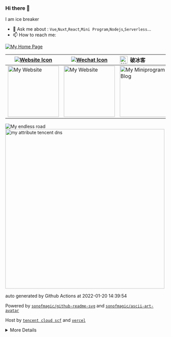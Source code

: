 ### Hi there 👋

I am ice breaker

- 💬 Ask me about : `Vue`,`Nuxt`,`React`,`Mini Program`,`Nodejs`,`Serverless`...
- 📫 How to reach me:

<a href="https://www.icebreaker.top/" target="_blank">![My Home Page](https://github-readme-svg.vercel.app/api/v1/svg/captcha?value=Click%20here!%20https://icebreaker.top/&n=0&w=600)</a>

| <a href="https://www.icebreaker.top/" target="_blank"><img src="https://github-readme-svg.vercel.app/api/v1/svg/icon?value=ChromeFilled&fill=%235193FB&size=24px" alt="Website Icon" /></a> | <a href="https://u.wechat.com/EAVzgOGBnATKcePfVWr_QyQ" target="_blank"><img src="https://github-readme-svg.vercel.app/api/v1/svg/icon?value=WechatOutlined&fill=%230DCB19&size=24px" alt="Wechat Icon" /></a> | <div style="display: flex;align-items: center;"><img width="24" style="margin-right:8px" src="https://github-readme-svg.vercel.app/api/v1/svg/icon/miniprogram" alt="Wechat Miniprogram Icon" />破冰客</div> | <div style="display: flex;align-items: center;"> <img width="24" style="margin-right:8px" src="https://github-readme-svg.vercel.app/api/v1/svg/icon/miniprogram" alt="Wechat Icon" />程序员名片 </div> |
| ------------------------------------------------------------------------------------------------------------------------------------------------------------------------------------------- | ------------------------------------------------------------------------------------------------------------------------------------------------------------------------------------------------------------- | ------------------------------------------------------------------------------------------------------------------------------------------------------------------------------------------------------------- | ----------------------------------------------------------------------------------------------------------------------------------------------------------------------------- |
| <img width="160" height="160" src="https://github-readme-svg.vercel.app/api/v1/svg/qrcode?value=https://www.icebreaker.top/" alt="My Website" />                                            | <img width="160" height="160" src="https://github-readme-svg.vercel.app/api/v1/svg/qrcode?value=https://u.wechat.com/EAVzgOGBnATKcePfVWr_QyQ" alt="My Website" />                                             | <img width="160" height="160" src="https://github-readme-svg.vercel.app/api/v1/svg/qrcode?value=https://mp.weixin.qq.com/a/~QCyvHLpi7gWkTTw_D45LNg~~" alt="My Miniprogram Blog" />                            | <img width="160" height="160" src="https://github-readme-svg.vercel.app/api/v1/svg/qrcode?value=https://mp.weixin.qq.com/a/~wCmPXG4P6LVtnyOobH53KQ~~" alt="Programer Card" /> |

<img src="https://github-readme-svg.vercel.app/api/v1/svg/road?cartype=normal&p=center" alt="My endless road" />

<img width="500" height="500" src="https://service-dn7d96xv-1257725330.sh.apigw.tencentcs.com/api/v1/img/chart/radar" alt="my attribute tencent dns"/>

auto generated by Github Actions at 2022-01-20 14:39:54

Powered by [`sonofmagic/github-readme-svg`](https://github.com/sonofmagic/github-readme-svg) and [`sonofmagic/ascii-art-avatar`](https://github.com/sonofmagic/ascii-art-avatar)

Host by [`tencent cloud scf`](https://cloud.tencent.com/) and [`vercel`](https://vercel.com/)

<details>

<summary>More Details</summary>

```
 _   _  _____  _____     
| | | ||_   _|/  __ \  _ 
| | | |  | |  | /  \/ (_)
| | | |  | |  | |        
| |_| |  | |  | \__/\  _ 
 \___/   \_/   \____/ (_)
                         
                         
 _____  _____  _____  _____          _____  __           _____  _____ 
/ __  \|  _  |/ __  \/ __  \        |  _  |/  |         / __  \|  _  |
`' / /'| |/' |`' / /'`' / /' ______ | |/' |`| |  ______ `' / /'| |/' |
  / /  |  /| |  / /    / /  |______||  /| | | | |______|  / /  |  /| |
./ /___\ |_/ /./ /___./ /___        \ |_/ /_| |_        ./ /___\ |_/ /
\_____/ \___/ \_____/\_____/         \___/ \___/        \_____/ \___/
```

![Shit happens](https://github-readme-svg.vercel.app/api/v1/svg/captcha?value=Shit%20happens&n=30&w=400)

<img src="https://service-dn7d96xv-1257725330.sh.apigw.tencentcs.com/api/v1/img/chart/demo" alt="My custom chart">

<svg width="766" height="112">
  <g transform="translate(10, 20)">
    <g transform="translate(14, 0)">
      <rect width="10" height="10" x="0" y="0" rx="2" ry="2" data-count="0" data-date="2022-01-01" class="ContributionCalendar-day" data-level="0"></rect>
      <rect width="10" height="10" x="0" y="13" rx="2" ry="2" data-count="1" data-date="2022-01-02" class="ContributionCalendar-day" data-level="0"></rect>
      <rect width="10" height="10" x="0" y="26" rx="2" ry="2" data-count="2" data-date="2022-01-03" class="ContributionCalendar-day" data-level="0"></rect>
      <rect width="10" height="10" x="0" y="39" rx="2" ry="2" data-count="3" data-date="2022-01-04" class="ContributionCalendar-day" data-level="0"></rect>
      <rect width="10" height="10" x="0" y="52" rx="2" ry="2" data-count="4" data-date="2022-01-05" class="ContributionCalendar-day" data-level="0"></rect>
      <rect width="10" height="10" x="0" y="65" rx="2" ry="2" data-count="5" data-date="2022-01-06" class="ContributionCalendar-day" data-level="0"></rect>
      <rect width="10" height="10" x="0" y="78" rx="2" ry="2" data-count="6" data-date="2022-01-07" class="ContributionCalendar-day" data-level="0"></rect>
    </g>
    <g transform="translate(28, 0)">
      <rect width="10" height="10" x="0" y="0" rx="2" ry="2" data-count="7" data-date="2022-01-08" class="ContributionCalendar-day" data-level="4"></rect>
      <rect width="10" height="10" x="0" y="13" rx="2" ry="2" data-count="8" data-date="2022-01-09" class="ContributionCalendar-day" data-level="0"></rect>
      <rect width="10" height="10" x="0" y="26" rx="2" ry="2" data-count="9" data-date="2022-01-10" class="ContributionCalendar-day" data-level="0"></rect>
      <rect width="10" height="10" x="0" y="39" rx="2" ry="2" data-count="10" data-date="2022-01-11" class="ContributionCalendar-day" data-level="0"></rect>
      <rect width="10" height="10" x="0" y="52" rx="2" ry="2" data-count="11" data-date="2022-01-12" class="ContributionCalendar-day" data-level="0"></rect>
      <rect width="10" height="10" x="0" y="65" rx="2" ry="2" data-count="12" data-date="2022-01-13" class="ContributionCalendar-day" data-level="0"></rect>
      <rect width="10" height="10" x="0" y="78" rx="2" ry="2" data-count="13" data-date="2022-01-14" class="ContributionCalendar-day" data-level="4"></rect>
    </g>
    <g transform="translate(42, 0)">
      <rect width="10" height="10" x="0" y="0" rx="2" ry="2" data-count="14" data-date="2022-01-15" class="ContributionCalendar-day" data-level="4"></rect>
      <rect width="10" height="10" x="0" y="13" rx="2" ry="2" data-count="15" data-date="2022-01-16" class="ContributionCalendar-day" data-level="4"></rect>
      <rect width="10" height="10" x="0" y="26" rx="2" ry="2" data-count="16" data-date="2022-01-17" class="ContributionCalendar-day" data-level="4"></rect>
      <rect width="10" height="10" x="0" y="39" rx="2" ry="2" data-count="17" data-date="2022-01-18" class="ContributionCalendar-day" data-level="4"></rect>
      <rect width="10" height="10" x="0" y="52" rx="2" ry="2" data-count="18" data-date="2022-01-19" class="ContributionCalendar-day" data-level="4"></rect>
      <rect width="10" height="10" x="0" y="65" rx="2" ry="2" data-count="19" data-date="2022-01-20" class="ContributionCalendar-day" data-level="4"></rect>
      <rect width="10" height="10" x="0" y="78" rx="2" ry="2" data-count="20" data-date="2022-01-21" class="ContributionCalendar-day" data-level="4"></rect>
    </g>
    <g transform="translate(56, 0)">
      <rect width="10" height="10" x="0" y="0" rx="2" ry="2" data-count="21" data-date="2022-01-22" class="ContributionCalendar-day" data-level="4"></rect>
      <rect width="10" height="10" x="0" y="13" rx="2" ry="2" data-count="22" data-date="2022-01-23" class="ContributionCalendar-day" data-level="0"></rect>
      <rect width="10" height="10" x="0" y="26" rx="2" ry="2" data-count="23" data-date="2022-01-24" class="ContributionCalendar-day" data-level="0"></rect>
      <rect width="10" height="10" x="0" y="39" rx="2" ry="2" data-count="24" data-date="2022-01-25" class="ContributionCalendar-day" data-level="0"></rect>
      <rect width="10" height="10" x="0" y="52" rx="2" ry="2" data-count="25" data-date="2022-01-26" class="ContributionCalendar-day" data-level="0"></rect>
      <rect width="10" height="10" x="0" y="65" rx="2" ry="2" data-count="26" data-date="2022-01-27" class="ContributionCalendar-day" data-level="0"></rect>
      <rect width="10" height="10" x="0" y="78" rx="2" ry="2" data-count="27" data-date="2022-01-28" class="ContributionCalendar-day" data-level="4"></rect>
    </g>
    <g transform="translate(70, 0)">
      <rect width="10" height="10" x="0" y="0" rx="2" ry="2" data-count="28" data-date="2022-01-29" class="ContributionCalendar-day" data-level="0"></rect>
      <rect width="10" height="10" x="0" y="13" rx="2" ry="2" data-count="29" data-date="2022-01-30" class="ContributionCalendar-day" data-level="0"></rect>
      <rect width="10" height="10" x="0" y="26" rx="2" ry="2" data-count="30" data-date="2022-01-31" class="ContributionCalendar-day" data-level="0"></rect>
      <rect width="10" height="10" x="0" y="39" rx="2" ry="2" data-count="31" data-date="2022-02-01" class="ContributionCalendar-day" data-level="0"></rect>
      <rect width="10" height="10" x="0" y="52" rx="2" ry="2" data-count="32" data-date="2022-02-02" class="ContributionCalendar-day" data-level="0"></rect>
      <rect width="10" height="10" x="0" y="65" rx="2" ry="2" data-count="33" data-date="2022-02-03" class="ContributionCalendar-day" data-level="0"></rect>
      <rect width="10" height="10" x="0" y="78" rx="2" ry="2" data-count="34" data-date="2022-02-04" class="ContributionCalendar-day" data-level="0"></rect>
    </g>
    <g transform="translate(84, 0)">
      <rect width="10" height="10" x="0" y="0" rx="2" ry="2" data-count="35" data-date="2022-02-05" class="ContributionCalendar-day" data-level="0"></rect>
      <rect width="10" height="10" x="0" y="13" rx="2" ry="2" data-count="36" data-date="2022-02-06" class="ContributionCalendar-day" data-level="0"></rect>
      <rect width="10" height="10" x="0" y="26" rx="2" ry="2" data-count="37" data-date="2022-02-07" class="ContributionCalendar-day" data-level="4"></rect>
      <rect width="10" height="10" x="0" y="39" rx="2" ry="2" data-count="38" data-date="2022-02-08" class="ContributionCalendar-day" data-level="4"></rect>
      <rect width="10" height="10" x="0" y="52" rx="2" ry="2" data-count="39" data-date="2022-02-09" class="ContributionCalendar-day" data-level="4"></rect>
      <rect width="10" height="10" x="0" y="65" rx="2" ry="2" data-count="40" data-date="2022-02-10" class="ContributionCalendar-day" data-level="0"></rect>
      <rect width="10" height="10" x="0" y="78" rx="2" ry="2" data-count="41" data-date="2022-02-11" class="ContributionCalendar-day" data-level="0"></rect>
    </g>
    <g transform="translate(98, 0)">
      <rect width="10" height="10" x="0" y="0" rx="2" ry="2" data-count="42" data-date="2022-02-12" class="ContributionCalendar-day" data-level="0"></rect>
      <rect width="10" height="10" x="0" y="13" rx="2" ry="2" data-count="43" data-date="2022-02-13" class="ContributionCalendar-day" data-level="4"></rect>
      <rect width="10" height="10" x="0" y="26" rx="2" ry="2" data-count="44" data-date="2022-02-14" class="ContributionCalendar-day" data-level="0"></rect>
      <rect width="10" height="10" x="0" y="39" rx="2" ry="2" data-count="45" data-date="2022-02-15" class="ContributionCalendar-day" data-level="0"></rect>
      <rect width="10" height="10" x="0" y="52" rx="2" ry="2" data-count="46" data-date="2022-02-16" class="ContributionCalendar-day" data-level="0"></rect>
      <rect width="10" height="10" x="0" y="65" rx="2" ry="2" data-count="47" data-date="2022-02-17" class="ContributionCalendar-day" data-level="4"></rect>
      <rect width="10" height="10" x="0" y="78" rx="2" ry="2" data-count="48" data-date="2022-02-18" class="ContributionCalendar-day" data-level="0"></rect>
    </g>
    <g transform="translate(112, 0)">
      <rect width="10" height="10" x="0" y="0" rx="2" ry="2" data-count="49" data-date="2022-02-19" class="ContributionCalendar-day" data-level="4"></rect>
      <rect width="10" height="10" x="0" y="13" rx="2" ry="2" data-count="50" data-date="2022-02-20" class="ContributionCalendar-day" data-level="0"></rect>
      <rect width="10" height="10" x="0" y="26" rx="2" ry="2" data-count="51" data-date="2022-02-21" class="ContributionCalendar-day" data-level="0"></rect>
      <rect width="10" height="10" x="0" y="39" rx="2" ry="2" data-count="52" data-date="2022-02-22" class="ContributionCalendar-day" data-level="0"></rect>
      <rect width="10" height="10" x="0" y="52" rx="2" ry="2" data-count="53" data-date="2022-02-23" class="ContributionCalendar-day" data-level="0"></rect>
      <rect width="10" height="10" x="0" y="65" rx="2" ry="2" data-count="54" data-date="2022-02-24" class="ContributionCalendar-day" data-level="0"></rect>
      <rect width="10" height="10" x="0" y="78" rx="2" ry="2" data-count="55" data-date="2022-02-25" class="ContributionCalendar-day" data-level="4"></rect>
    </g>
    <g transform="translate(126, 0)">
      <rect width="10" height="10" x="0" y="0" rx="2" ry="2" data-count="56" data-date="2022-02-26" class="ContributionCalendar-day" data-level="4"></rect>
      <rect width="10" height="10" x="0" y="13" rx="2" ry="2" data-count="57" data-date="2022-02-27" class="ContributionCalendar-day" data-level="0"></rect>
      <rect width="10" height="10" x="0" y="26" rx="2" ry="2" data-count="58" data-date="2022-02-28" class="ContributionCalendar-day" data-level="0"></rect>
      <rect width="10" height="10" x="0" y="39" rx="2" ry="2" data-count="59" data-date="2022-03-01" class="ContributionCalendar-day" data-level="0"></rect>
      <rect width="10" height="10" x="0" y="52" rx="2" ry="2" data-count="60" data-date="2022-03-02" class="ContributionCalendar-day" data-level="0"></rect>
      <rect width="10" height="10" x="0" y="65" rx="2" ry="2" data-count="61" data-date="2022-03-03" class="ContributionCalendar-day" data-level="0"></rect>
      <rect width="10" height="10" x="0" y="78" rx="2" ry="2" data-count="62" data-date="2022-03-04" class="ContributionCalendar-day" data-level="4"></rect>
    </g>
    <g transform="translate(140, 0)">
      <rect width="10" height="10" x="0" y="0" rx="2" ry="2" data-count="63" data-date="2022-03-05" class="ContributionCalendar-day" data-level="4"></rect>
      <rect width="10" height="10" x="0" y="13" rx="2" ry="2" data-count="64" data-date="2022-03-06" class="ContributionCalendar-day" data-level="0"></rect>
      <rect width="10" height="10" x="0" y="26" rx="2" ry="2" data-count="65" data-date="2022-03-07" class="ContributionCalendar-day" data-level="0"></rect>
      <rect width="10" height="10" x="0" y="39" rx="2" ry="2" data-count="66" data-date="2022-03-08" class="ContributionCalendar-day" data-level="0"></rect>
      <rect width="10" height="10" x="0" y="52" rx="2" ry="2" data-count="67" data-date="2022-03-09" class="ContributionCalendar-day" data-level="0"></rect>
      <rect width="10" height="10" x="0" y="65" rx="2" ry="2" data-count="68" data-date="2022-03-10" class="ContributionCalendar-day" data-level="0"></rect>
      <rect width="10" height="10" x="0" y="78" rx="2" ry="2" data-count="69" data-date="2022-03-11" class="ContributionCalendar-day" data-level="4"></rect>
    </g>
    <g transform="translate(154, 0)">
      <rect width="10" height="10" x="0" y="0" rx="2" ry="2" data-count="70" data-date="2022-03-12" class="ContributionCalendar-day" data-level="0"></rect>
      <rect width="10" height="10" x="0" y="13" rx="2" ry="2" data-count="71" data-date="2022-03-13" class="ContributionCalendar-day" data-level="0"></rect>
      <rect width="10" height="10" x="0" y="26" rx="2" ry="2" data-count="72" data-date="2022-03-14" class="ContributionCalendar-day" data-level="0"></rect>
      <rect width="10" height="10" x="0" y="39" rx="2" ry="2" data-count="73" data-date="2022-03-15" class="ContributionCalendar-day" data-level="0"></rect>
      <rect width="10" height="10" x="0" y="52" rx="2" ry="2" data-count="74" data-date="2022-03-16" class="ContributionCalendar-day" data-level="0"></rect>
      <rect width="10" height="10" x="0" y="65" rx="2" ry="2" data-count="75" data-date="2022-03-17" class="ContributionCalendar-day" data-level="0"></rect>
      <rect width="10" height="10" x="0" y="78" rx="2" ry="2" data-count="76" data-date="2022-03-18" class="ContributionCalendar-day" data-level="0"></rect>
    </g>
    <g transform="translate(168, 0)">
      <rect width="10" height="10" x="0" y="0" rx="2" ry="2" data-count="77" data-date="2022-03-19" class="ContributionCalendar-day" data-level="0"></rect>
      <rect width="10" height="10" x="0" y="13" rx="2" ry="2" data-count="78" data-date="2022-03-20" class="ContributionCalendar-day" data-level="0"></rect>
      <rect width="10" height="10" x="0" y="26" rx="2" ry="2" data-count="79" data-date="2022-03-21" class="ContributionCalendar-day" data-level="4"></rect>
      <rect width="10" height="10" x="0" y="39" rx="2" ry="2" data-count="80" data-date="2022-03-22" class="ContributionCalendar-day" data-level="4"></rect>
      <rect width="10" height="10" x="0" y="52" rx="2" ry="2" data-count="81" data-date="2022-03-23" class="ContributionCalendar-day" data-level="4"></rect>
      <rect width="10" height="10" x="0" y="65" rx="2" ry="2" data-count="82" data-date="2022-03-24" class="ContributionCalendar-day" data-level="0"></rect>
      <rect width="10" height="10" x="0" y="78" rx="2" ry="2" data-count="83" data-date="2022-03-25" class="ContributionCalendar-day" data-level="0"></rect>
    </g>
    <g transform="translate(182, 0)">
      <rect width="10" height="10" x="0" y="0" rx="2" ry="2" data-count="84" data-date="2022-03-26" class="ContributionCalendar-day" data-level="0"></rect>
      <rect width="10" height="10" x="0" y="13" rx="2" ry="2" data-count="85" data-date="2022-03-27" class="ContributionCalendar-day" data-level="4"></rect>
      <rect width="10" height="10" x="0" y="26" rx="2" ry="2" data-count="86" data-date="2022-03-28" class="ContributionCalendar-day" data-level="0"></rect>
      <rect width="10" height="10" x="0" y="39" rx="2" ry="2" data-count="87" data-date="2022-03-29" class="ContributionCalendar-day" data-level="4"></rect>
      <rect width="10" height="10" x="0" y="52" rx="2" ry="2" data-count="88" data-date="2022-03-30" class="ContributionCalendar-day" data-level="0"></rect>
      <rect width="10" height="10" x="0" y="65" rx="2" ry="2" data-count="89" data-date="2022-03-31" class="ContributionCalendar-day" data-level="4"></rect>
      <rect width="10" height="10" x="0" y="78" rx="2" ry="2" data-count="90" data-date="2022-04-01" class="ContributionCalendar-day" data-level="0"></rect>
    </g>
    <g transform="translate(196, 0)">
      <rect width="10" height="10" x="0" y="0" rx="2" ry="2" data-count="91" data-date="2022-04-02" class="ContributionCalendar-day" data-level="4"></rect>
      <rect width="10" height="10" x="0" y="13" rx="2" ry="2" data-count="92" data-date="2022-04-03" class="ContributionCalendar-day" data-level="0"></rect>
      <rect width="10" height="10" x="0" y="26" rx="2" ry="2" data-count="93" data-date="2022-04-04" class="ContributionCalendar-day" data-level="0"></rect>
      <rect width="10" height="10" x="0" y="39" rx="2" ry="2" data-count="94" data-date="2022-04-05" class="ContributionCalendar-day" data-level="4"></rect>
      <rect width="10" height="10" x="0" y="52" rx="2" ry="2" data-count="95" data-date="2022-04-06" class="ContributionCalendar-day" data-level="0"></rect>
      <rect width="10" height="10" x="0" y="65" rx="2" ry="2" data-count="96" data-date="2022-04-07" class="ContributionCalendar-day" data-level="0"></rect>
      <rect width="10" height="10" x="0" y="78" rx="2" ry="2" data-count="97" data-date="2022-04-08" class="ContributionCalendar-day" data-level="4"></rect>
    </g>
    <g transform="translate(210, 0)">
      <rect width="10" height="10" x="0" y="0" rx="2" ry="2" data-count="98" data-date="2022-04-09" class="ContributionCalendar-day" data-level="4"></rect>
      <rect width="10" height="10" x="0" y="13" rx="2" ry="2" data-count="99" data-date="2022-04-10" class="ContributionCalendar-day" data-level="0"></rect>
      <rect width="10" height="10" x="0" y="26" rx="2" ry="2" data-count="100" data-date="2022-04-11" class="ContributionCalendar-day" data-level="0"></rect>
      <rect width="10" height="10" x="0" y="39" rx="2" ry="2" data-count="101" data-date="2022-04-12" class="ContributionCalendar-day" data-level="4"></rect>
      <rect width="10" height="10" x="0" y="52" rx="2" ry="2" data-count="102" data-date="2022-04-13" class="ContributionCalendar-day" data-level="0"></rect>
      <rect width="10" height="10" x="0" y="65" rx="2" ry="2" data-count="103" data-date="2022-04-14" class="ContributionCalendar-day" data-level="0"></rect>
      <rect width="10" height="10" x="0" y="78" rx="2" ry="2" data-count="104" data-date="2022-04-15" class="ContributionCalendar-day" data-level="4"></rect>
    </g>
    <g transform="translate(224, 0)">
      <rect width="10" height="10" x="0" y="0" rx="2" ry="2" data-count="105" data-date="2022-04-16" class="ContributionCalendar-day" data-level="0"></rect>
      <rect width="10" height="10" x="0" y="13" rx="2" ry="2" data-count="106" data-date="2022-04-17" class="ContributionCalendar-day" data-level="4"></rect>
      <rect width="10" height="10" x="0" y="26" rx="2" ry="2" data-count="107" data-date="2022-04-18" class="ContributionCalendar-day" data-level="0"></rect>
      <rect width="10" height="10" x="0" y="39" rx="2" ry="2" data-count="108" data-date="2022-04-19" class="ContributionCalendar-day" data-level="4"></rect>
      <rect width="10" height="10" x="0" y="52" rx="2" ry="2" data-count="109" data-date="2022-04-20" class="ContributionCalendar-day" data-level="0"></rect>
      <rect width="10" height="10" x="0" y="65" rx="2" ry="2" data-count="110" data-date="2022-04-21" class="ContributionCalendar-day" data-level="0"></rect>
      <rect width="10" height="10" x="0" y="78" rx="2" ry="2" data-count="111" data-date="2022-04-22" class="ContributionCalendar-day" data-level="4"></rect>
    </g>
    <g transform="translate(238, 0)">
      <rect width="10" height="10" x="0" y="0" rx="2" ry="2" data-count="112" data-date="2022-04-23" class="ContributionCalendar-day" data-level="0"></rect>
      <rect width="10" height="10" x="0" y="13" rx="2" ry="2" data-count="113" data-date="2022-04-24" class="ContributionCalendar-day" data-level="0"></rect>
      <rect width="10" height="10" x="0" y="26" rx="2" ry="2" data-count="114" data-date="2022-04-25" class="ContributionCalendar-day" data-level="4"></rect>
      <rect width="10" height="10" x="0" y="39" rx="2" ry="2" data-count="115" data-date="2022-04-26" class="ContributionCalendar-day" data-level="4"></rect>
      <rect width="10" height="10" x="0" y="52" rx="2" ry="2" data-count="116" data-date="2022-04-27" class="ContributionCalendar-day" data-level="0"></rect>
      <rect width="10" height="10" x="0" y="65" rx="2" ry="2" data-count="117" data-date="2022-04-28" class="ContributionCalendar-day" data-level="0"></rect>
      <rect width="10" height="10" x="0" y="78" rx="2" ry="2" data-count="118" data-date="2022-04-29" class="ContributionCalendar-day" data-level="4"></rect>
    </g>
    <g transform="translate(252, 0)">
      <rect width="10" height="10" x="0" y="0" rx="2" ry="2" data-count="119" data-date="2022-04-30" class="ContributionCalendar-day" data-level="0"></rect>
      <rect width="10" height="10" x="0" y="13" rx="2" ry="2" data-count="120" data-date="2022-05-01" class="ContributionCalendar-day" data-level="0"></rect>
      <rect width="10" height="10" x="0" y="26" rx="2" ry="2" data-count="121" data-date="2022-05-02" class="ContributionCalendar-day" data-level="0"></rect>
      <rect width="10" height="10" x="0" y="39" rx="2" ry="2" data-count="122" data-date="2022-05-03" class="ContributionCalendar-day" data-level="0"></rect>
      <rect width="10" height="10" x="0" y="52" rx="2" ry="2" data-count="123" data-date="2022-05-04" class="ContributionCalendar-day" data-level="0"></rect>
      <rect width="10" height="10" x="0" y="65" rx="2" ry="2" data-count="124" data-date="2022-05-05" class="ContributionCalendar-day" data-level="0"></rect>
      <rect width="10" height="10" x="0" y="78" rx="2" ry="2" data-count="125" data-date="2022-05-06" class="ContributionCalendar-day" data-level="0"></rect>
    </g>
    <g transform="translate(266, 0)">
      <rect width="10" height="10" x="0" y="0" rx="2" ry="2" data-count="126" data-date="2022-05-07" class="ContributionCalendar-day" data-level="4"></rect>
      <rect width="10" height="10" x="0" y="13" rx="2" ry="2" data-count="127" data-date="2022-05-08" class="ContributionCalendar-day" data-level="4"></rect>
      <rect width="10" height="10" x="0" y="26" rx="2" ry="2" data-count="128" data-date="2022-05-09" class="ContributionCalendar-day" data-level="4"></rect>
      <rect width="10" height="10" x="0" y="39" rx="2" ry="2" data-count="129" data-date="2022-05-10" class="ContributionCalendar-day" data-level="4"></rect>
      <rect width="10" height="10" x="0" y="52" rx="2" ry="2" data-count="130" data-date="2022-05-11" class="ContributionCalendar-day" data-level="4"></rect>
      <rect width="10" height="10" x="0" y="65" rx="2" ry="2" data-count="131" data-date="2022-05-12" class="ContributionCalendar-day" data-level="4"></rect>
      <rect width="10" height="10" x="0" y="78" rx="2" ry="2" data-count="132" data-date="2022-05-13" class="ContributionCalendar-day" data-level="4"></rect>
    </g>
    <g transform="translate(280, 0)">
      <rect width="10" height="10" x="0" y="0" rx="2" ry="2" data-count="133" data-date="2022-05-14" class="ContributionCalendar-day" data-level="4"></rect>
      <rect width="10" height="10" x="0" y="13" rx="2" ry="2" data-count="134" data-date="2022-05-15" class="ContributionCalendar-day" data-level="0"></rect>
      <rect width="10" height="10" x="0" y="26" rx="2" ry="2" data-count="135" data-date="2022-05-16" class="ContributionCalendar-day" data-level="0"></rect>
      <rect width="10" height="10" x="0" y="39" rx="2" ry="2" data-count="136" data-date="2022-05-17" class="ContributionCalendar-day" data-level="4"></rect>
      <rect width="10" height="10" x="0" y="52" rx="2" ry="2" data-count="137" data-date="2022-05-18" class="ContributionCalendar-day" data-level="0"></rect>
      <rect width="10" height="10" x="0" y="65" rx="2" ry="2" data-count="138" data-date="2022-05-19" class="ContributionCalendar-day" data-level="0"></rect>
      <rect width="10" height="10" x="0" y="78" rx="2" ry="2" data-count="139" data-date="2022-05-20" class="ContributionCalendar-day" data-level="4"></rect>
    </g>
    <g transform="translate(294, 0)">
      <rect width="10" height="10" x="0" y="0" rx="2" ry="2" data-count="140" data-date="2022-05-21" class="ContributionCalendar-day" data-level="4"></rect>
      <rect width="10" height="10" x="0" y="13" rx="2" ry="2" data-count="141" data-date="2022-05-22" class="ContributionCalendar-day" data-level="0"></rect>
      <rect width="10" height="10" x="0" y="26" rx="2" ry="2" data-count="142" data-date="2022-05-23" class="ContributionCalendar-day" data-level="0"></rect>
      <rect width="10" height="10" x="0" y="39" rx="2" ry="2" data-count="143" data-date="2022-05-24" class="ContributionCalendar-day" data-level="4"></rect>
      <rect width="10" height="10" x="0" y="52" rx="2" ry="2" data-count="144" data-date="2022-05-25" class="ContributionCalendar-day" data-level="0"></rect>
      <rect width="10" height="10" x="0" y="65" rx="2" ry="2" data-count="145" data-date="2022-05-26" class="ContributionCalendar-day" data-level="0"></rect>
      <rect width="10" height="10" x="0" y="78" rx="2" ry="2" data-count="146" data-date="2022-05-27" class="ContributionCalendar-day" data-level="4"></rect>
    </g>
    <g transform="translate(308, 0)">
      <rect width="10" height="10" x="0" y="0" rx="2" ry="2" data-count="147" data-date="2022-05-28" class="ContributionCalendar-day" data-level="0"></rect>
      <rect width="10" height="10" x="0" y="13" rx="2" ry="2" data-count="148" data-date="2022-05-29" class="ContributionCalendar-day" data-level="4"></rect>
      <rect width="10" height="10" x="0" y="26" rx="2" ry="2" data-count="149" data-date="2022-05-30" class="ContributionCalendar-day" data-level="4"></rect>
      <rect width="10" height="10" x="0" y="39" rx="2" ry="2" data-count="150" data-date="2022-05-31" class="ContributionCalendar-day" data-level="0"></rect>
      <rect width="10" height="10" x="0" y="52" rx="2" ry="2" data-count="151" data-date="2022-06-01" class="ContributionCalendar-day" data-level="4"></rect>
      <rect width="10" height="10" x="0" y="65" rx="2" ry="2" data-count="152" data-date="2022-06-02" class="ContributionCalendar-day" data-level="4"></rect>
      <rect width="10" height="10" x="0" y="78" rx="2" ry="2" data-count="153" data-date="2022-06-03" class="ContributionCalendar-day" data-level="0"></rect>
    </g>
    <g transform="translate(322, 0)">
      <rect width="10" height="10" x="0" y="0" rx="2" ry="2" data-count="154" data-date="2022-06-04" class="ContributionCalendar-day" data-level="0"></rect>
      <rect width="10" height="10" x="0" y="13" rx="2" ry="2" data-count="155" data-date="2022-06-05" class="ContributionCalendar-day" data-level="0"></rect>
      <rect width="10" height="10" x="0" y="26" rx="2" ry="2" data-count="156" data-date="2022-06-06" class="ContributionCalendar-day" data-level="0"></rect>
      <rect width="10" height="10" x="0" y="39" rx="2" ry="2" data-count="157" data-date="2022-06-07" class="ContributionCalendar-day" data-level="0"></rect>
      <rect width="10" height="10" x="0" y="52" rx="2" ry="2" data-count="158" data-date="2022-06-08" class="ContributionCalendar-day" data-level="0"></rect>
      <rect width="10" height="10" x="0" y="65" rx="2" ry="2" data-count="159" data-date="2022-06-09" class="ContributionCalendar-day" data-level="0"></rect>
      <rect width="10" height="10" x="0" y="78" rx="2" ry="2" data-count="160" data-date="2022-06-10" class="ContributionCalendar-day" data-level="0"></rect>
    </g>
    <g transform="translate(336, 0)">
      <rect width="10" height="10" x="0" y="0" rx="2" ry="2" data-count="161" data-date="2022-06-11" class="ContributionCalendar-day" data-level="0"></rect>
      <rect width="10" height="10" x="0" y="13" rx="2" ry="2" data-count="162" data-date="2022-06-12" class="ContributionCalendar-day" data-level="0"></rect>
      <rect width="10" height="10" x="0" y="26" rx="2" ry="2" data-count="163" data-date="2022-06-13" class="ContributionCalendar-day" data-level="4"></rect>
      <rect width="10" height="10" x="0" y="39" rx="2" ry="2" data-count="164" data-date="2022-06-14" class="ContributionCalendar-day" data-level="4"></rect>
      <rect width="10" height="10" x="0" y="52" rx="2" ry="2" data-count="165" data-date="2022-06-15" class="ContributionCalendar-day" data-level="4"></rect>
      <rect width="10" height="10" x="0" y="65" rx="2" ry="2" data-count="166" data-date="2022-06-16" class="ContributionCalendar-day" data-level="4"></rect>
      <rect width="10" height="10" x="0" y="78" rx="2" ry="2" data-count="167" data-date="2022-06-17" class="ContributionCalendar-day" data-level="4"></rect>
    </g>
    <g transform="translate(350, 0)">
      <rect width="10" height="10" x="0" y="0" rx="2" ry="2" data-count="168" data-date="2022-06-18" class="ContributionCalendar-day" data-level="0"></rect>
      <rect width="10" height="10" x="0" y="13" rx="2" ry="2" data-count="169" data-date="2022-06-19" class="ContributionCalendar-day" data-level="0"></rect>
      <rect width="10" height="10" x="0" y="26" rx="2" ry="2" data-count="170" data-date="2022-06-20" class="ContributionCalendar-day" data-level="0"></rect>
      <rect width="10" height="10" x="0" y="39" rx="2" ry="2" data-count="171" data-date="2022-06-21" class="ContributionCalendar-day" data-level="0"></rect>
      <rect width="10" height="10" x="0" y="52" rx="2" ry="2" data-count="172" data-date="2022-06-22" class="ContributionCalendar-day" data-level="4"></rect>
      <rect width="10" height="10" x="0" y="65" rx="2" ry="2" data-count="173" data-date="2022-06-23" class="ContributionCalendar-day" data-level="0"></rect>
      <rect width="10" height="10" x="0" y="78" rx="2" ry="2" data-count="174" data-date="2022-06-24" class="ContributionCalendar-day" data-level="0"></rect>
    </g>
    <g transform="translate(364, 0)">
      <rect width="10" height="10" x="0" y="0" rx="2" ry="2" data-count="175" data-date="2022-06-25" class="ContributionCalendar-day" data-level="0"></rect>
      <rect width="10" height="10" x="0" y="13" rx="2" ry="2" data-count="176" data-date="2022-06-26" class="ContributionCalendar-day" data-level="0"></rect>
      <rect width="10" height="10" x="0" y="26" rx="2" ry="2" data-count="177" data-date="2022-06-27" class="ContributionCalendar-day" data-level="0"></rect>
      <rect width="10" height="10" x="0" y="39" rx="2" ry="2" data-count="178" data-date="2022-06-28" class="ContributionCalendar-day" data-level="4"></rect>
      <rect width="10" height="10" x="0" y="52" rx="2" ry="2" data-count="179" data-date="2022-06-29" class="ContributionCalendar-day" data-level="0"></rect>
      <rect width="10" height="10" x="0" y="65" rx="2" ry="2" data-count="180" data-date="2022-06-30" class="ContributionCalendar-day" data-level="0"></rect>
      <rect width="10" height="10" x="0" y="78" rx="2" ry="2" data-count="181" data-date="2022-07-01" class="ContributionCalendar-day" data-level="0"></rect>
    </g>
    <g transform="translate(378, 0)">
      <rect width="10" height="10" x="0" y="0" rx="2" ry="2" data-count="182" data-date="2022-07-02" class="ContributionCalendar-day" data-level="0"></rect>
      <rect width="10" height="10" x="0" y="13" rx="2" ry="2" data-count="183" data-date="2022-07-03" class="ContributionCalendar-day" data-level="0"></rect>
      <rect width="10" height="10" x="0" y="26" rx="2" ry="2" data-count="184" data-date="2022-07-04" class="ContributionCalendar-day" data-level="4"></rect>
      <rect width="10" height="10" x="0" y="39" rx="2" ry="2" data-count="185" data-date="2022-07-05" class="ContributionCalendar-day" data-level="0"></rect>
      <rect width="10" height="10" x="0" y="52" rx="2" ry="2" data-count="186" data-date="2022-07-06" class="ContributionCalendar-day" data-level="0"></rect>
      <rect width="10" height="10" x="0" y="65" rx="2" ry="2" data-count="187" data-date="2022-07-07" class="ContributionCalendar-day" data-level="0"></rect>
      <rect width="10" height="10" x="0" y="78" rx="2" ry="2" data-count="188" data-date="2022-07-08" class="ContributionCalendar-day" data-level="0"></rect>
    </g>
    <g transform="translate(392, 0)">
      <rect width="10" height="10" x="0" y="0" rx="2" ry="2" data-count="189" data-date="2022-07-09" class="ContributionCalendar-day" data-level="0"></rect>
      <rect width="10" height="10" x="0" y="13" rx="2" ry="2" data-count="190" data-date="2022-07-10" class="ContributionCalendar-day" data-level="0"></rect>
      <rect width="10" height="10" x="0" y="26" rx="2" ry="2" data-count="191" data-date="2022-07-11" class="ContributionCalendar-day" data-level="0"></rect>
      <rect width="10" height="10" x="0" y="39" rx="2" ry="2" data-count="192" data-date="2022-07-12" class="ContributionCalendar-day" data-level="0"></rect>
      <rect width="10" height="10" x="0" y="52" rx="2" ry="2" data-count="193" data-date="2022-07-13" class="ContributionCalendar-day" data-level="0"></rect>
      <rect width="10" height="10" x="0" y="65" rx="2" ry="2" data-count="194" data-date="2022-07-14" class="ContributionCalendar-day" data-level="0"></rect>
      <rect width="10" height="10" x="0" y="78" rx="2" ry="2" data-count="195" data-date="2022-07-15" class="ContributionCalendar-day" data-level="0"></rect>
    </g>
    <g transform="translate(406, 0)">
      <rect width="10" height="10" x="0" y="0" rx="2" ry="2" data-count="196" data-date="2022-07-16" class="ContributionCalendar-day" data-level="0"></rect>
      <rect width="10" height="10" x="0" y="13" rx="2" ry="2" data-count="197" data-date="2022-07-17" class="ContributionCalendar-day" data-level="0"></rect>
      <rect width="10" height="10" x="0" y="26" rx="2" ry="2" data-count="198" data-date="2022-07-18" class="ContributionCalendar-day" data-level="4"></rect>
      <rect width="10" height="10" x="0" y="39" rx="2" ry="2" data-count="199" data-date="2022-07-19" class="ContributionCalendar-day" data-level="4"></rect>
      <rect width="10" height="10" x="0" y="52" rx="2" ry="2" data-count="200" data-date="2022-07-20" class="ContributionCalendar-day" data-level="4"></rect>
      <rect width="10" height="10" x="0" y="65" rx="2" ry="2" data-count="201" data-date="2022-07-21" class="ContributionCalendar-day" data-level="4"></rect>
      <rect width="10" height="10" x="0" y="78" rx="2" ry="2" data-count="202" data-date="2022-07-22" class="ContributionCalendar-day" data-level="4"></rect>
    </g>
    <g transform="translate(420, 0)">
      <rect width="10" height="10" x="0" y="0" rx="2" ry="2" data-count="203" data-date="2022-07-23" class="ContributionCalendar-day" data-level="0"></rect>
      <rect width="10" height="10" x="0" y="13" rx="2" ry="2" data-count="204" data-date="2022-07-24" class="ContributionCalendar-day" data-level="0"></rect>
      <rect width="10" height="10" x="0" y="26" rx="2" ry="2" data-count="205" data-date="2022-07-25" class="ContributionCalendar-day" data-level="4"></rect>
      <rect width="10" height="10" x="0" y="39" rx="2" ry="2" data-count="206" data-date="2022-07-26" class="ContributionCalendar-day" data-level="0"></rect>
      <rect width="10" height="10" x="0" y="52" rx="2" ry="2" data-count="207" data-date="2022-07-27" class="ContributionCalendar-day" data-level="4"></rect>
      <rect width="10" height="10" x="0" y="65" rx="2" ry="2" data-count="208" data-date="2022-07-28" class="ContributionCalendar-day" data-level="0"></rect>
      <rect width="10" height="10" x="0" y="78" rx="2" ry="2" data-count="209" data-date="2022-07-29" class="ContributionCalendar-day" data-level="4"></rect>
    </g>
    <g transform="translate(434, 0)">
      <rect width="10" height="10" x="0" y="0" rx="2" ry="2" data-count="210" data-date="2022-07-30" class="ContributionCalendar-day" data-level="0"></rect>
      <rect width="10" height="10" x="0" y="13" rx="2" ry="2" data-count="211" data-date="2022-07-31" class="ContributionCalendar-day" data-level="0"></rect>
      <rect width="10" height="10" x="0" y="26" rx="2" ry="2" data-count="212" data-date="2022-08-01" class="ContributionCalendar-day" data-level="4"></rect>
      <rect width="10" height="10" x="0" y="39" rx="2" ry="2" data-count="213" data-date="2022-08-02" class="ContributionCalendar-day" data-level="4"></rect>
      <rect width="10" height="10" x="0" y="52" rx="2" ry="2" data-count="214" data-date="2022-08-03" class="ContributionCalendar-day" data-level="4"></rect>
      <rect width="10" height="10" x="0" y="65" rx="2" ry="2" data-count="215" data-date="2022-08-04" class="ContributionCalendar-day" data-level="0"></rect>
      <rect width="10" height="10" x="0" y="78" rx="2" ry="2" data-count="216" data-date="2022-08-05" class="ContributionCalendar-day" data-level="4"></rect>
    </g>
    <g transform="translate(448, 0)">
      <rect width="10" height="10" x="0" y="0" rx="2" ry="2" data-count="217" data-date="2022-08-06" class="ContributionCalendar-day" data-level="0"></rect>
      <rect width="10" height="10" x="0" y="13" rx="2" ry="2" data-count="218" data-date="2022-08-07" class="ContributionCalendar-day" data-level="0"></rect>
      <rect width="10" height="10" x="0" y="26" rx="2" ry="2" data-count="219" data-date="2022-08-08" class="ContributionCalendar-day" data-level="0"></rect>
      <rect width="10" height="10" x="0" y="39" rx="2" ry="2" data-count="220" data-date="2022-08-09" class="ContributionCalendar-day" data-level="0"></rect>
      <rect width="10" height="10" x="0" y="52" rx="2" ry="2" data-count="221" data-date="2022-08-10" class="ContributionCalendar-day" data-level="0"></rect>
      <rect width="10" height="10" x="0" y="65" rx="2" ry="2" data-count="222" data-date="2022-08-11" class="ContributionCalendar-day" data-level="0"></rect>
      <rect width="10" height="10" x="0" y="78" rx="2" ry="2" data-count="223" data-date="2022-08-12" class="ContributionCalendar-day" data-level="0"></rect>
    </g>
    <g transform="translate(462, 0)">
      <rect width="10" height="10" x="0" y="0" rx="2" ry="2" data-count="224" data-date="2022-08-13" class="ContributionCalendar-day" data-level="0"></rect>
      <rect width="10" height="10" x="0" y="13" rx="2" ry="2" data-count="225" data-date="2022-08-14" class="ContributionCalendar-day" data-level="0"></rect>
      <rect width="10" height="10" x="0" y="26" rx="2" ry="2" data-count="226" data-date="2022-08-15" class="ContributionCalendar-day" data-level="4"></rect>
      <rect width="10" height="10" x="0" y="39" rx="2" ry="2" data-count="227" data-date="2022-08-16" class="ContributionCalendar-day" data-level="0"></rect>
      <rect width="10" height="10" x="0" y="52" rx="2" ry="2" data-count="228" data-date="2022-08-17" class="ContributionCalendar-day" data-level="4"></rect>
      <rect width="10" height="10" x="0" y="65" rx="2" ry="2" data-count="229" data-date="2022-08-18" class="ContributionCalendar-day" data-level="4"></rect>
      <rect width="10" height="10" x="0" y="78" rx="2" ry="2" data-count="230" data-date="2022-08-19" class="ContributionCalendar-day" data-level="4"></rect>
    </g>
    <g transform="translate(476, 0)">
      <rect width="10" height="10" x="0" y="0" rx="2" ry="2" data-count="231" data-date="2022-08-20" class="ContributionCalendar-day" data-level="0"></rect>
      <rect width="10" height="10" x="0" y="13" rx="2" ry="2" data-count="232" data-date="2022-08-21" class="ContributionCalendar-day" data-level="0"></rect>
      <rect width="10" height="10" x="0" y="26" rx="2" ry="2" data-count="233" data-date="2022-08-22" class="ContributionCalendar-day" data-level="4"></rect>
      <rect width="10" height="10" x="0" y="39" rx="2" ry="2" data-count="234" data-date="2022-08-23" class="ContributionCalendar-day" data-level="0"></rect>
      <rect width="10" height="10" x="0" y="52" rx="2" ry="2" data-count="235" data-date="2022-08-24" class="ContributionCalendar-day" data-level="4"></rect>
      <rect width="10" height="10" x="0" y="65" rx="2" ry="2" data-count="236" data-date="2022-08-25" class="ContributionCalendar-day" data-level="0"></rect>
      <rect width="10" height="10" x="0" y="78" rx="2" ry="2" data-count="237" data-date="2022-08-26" class="ContributionCalendar-day" data-level="4"></rect>
    </g>
    <g transform="translate(490, 0)">
      <rect width="10" height="10" x="0" y="0" rx="2" ry="2" data-count="238" data-date="2022-08-27" class="ContributionCalendar-day" data-level="0"></rect>
      <rect width="10" height="10" x="0" y="13" rx="2" ry="2" data-count="239" data-date="2022-08-28" class="ContributionCalendar-day" data-level="0"></rect>
      <rect width="10" height="10" x="0" y="26" rx="2" ry="2" data-count="240" data-date="2022-08-29" class="ContributionCalendar-day" data-level="4"></rect>
      <rect width="10" height="10" x="0" y="39" rx="2" ry="2" data-count="241" data-date="2022-08-30" class="ContributionCalendar-day" data-level="4"></rect>
      <rect width="10" height="10" x="0" y="52" rx="2" ry="2" data-count="242" data-date="2022-08-31" class="ContributionCalendar-day" data-level="4"></rect>
      <rect width="10" height="10" x="0" y="65" rx="2" ry="2" data-count="243" data-date="2022-09-01" class="ContributionCalendar-day" data-level="4"></rect>
      <rect width="10" height="10" x="0" y="78" rx="2" ry="2" data-count="244" data-date="2022-09-02" class="ContributionCalendar-day" data-level="4"></rect>
    </g>
    <g transform="translate(504, 0)">
      <rect width="10" height="10" x="0" y="0" rx="2" ry="2" data-count="245" data-date="2022-09-03" class="ContributionCalendar-day" data-level="0"></rect>
      <rect width="10" height="10" x="0" y="13" rx="2" ry="2" data-count="246" data-date="2022-09-04" class="ContributionCalendar-day" data-level="0"></rect>
      <rect width="10" height="10" x="0" y="26" rx="2" ry="2" data-count="247" data-date="2022-09-05" class="ContributionCalendar-day" data-level="0"></rect>
      <rect width="10" height="10" x="0" y="39" rx="2" ry="2" data-count="248" data-date="2022-09-06" class="ContributionCalendar-day" data-level="0"></rect>
      <rect width="10" height="10" x="0" y="52" rx="2" ry="2" data-count="249" data-date="2022-09-07" class="ContributionCalendar-day" data-level="0"></rect>
      <rect width="10" height="10" x="0" y="65" rx="2" ry="2" data-count="250" data-date="2022-09-08" class="ContributionCalendar-day" data-level="0"></rect>
      <rect width="10" height="10" x="0" y="78" rx="2" ry="2" data-count="251" data-date="2022-09-09" class="ContributionCalendar-day" data-level="0"></rect>
    </g>
    <g transform="translate(518, 0)">
      <rect width="10" height="10" x="0" y="0" rx="2" ry="2" data-count="252" data-date="2022-09-10" class="ContributionCalendar-day" data-level="4"></rect>
      <rect width="10" height="10" x="0" y="13" rx="2" ry="2" data-count="253" data-date="2022-09-11" class="ContributionCalendar-day" data-level="4"></rect>
      <rect width="10" height="10" x="0" y="26" rx="2" ry="2" data-count="254" data-date="2022-09-12" class="ContributionCalendar-day" data-level="4"></rect>
      <rect width="10" height="10" x="0" y="39" rx="2" ry="2" data-count="255" data-date="2022-09-13" class="ContributionCalendar-day" data-level="4"></rect>
      <rect width="10" height="10" x="0" y="52" rx="2" ry="2" data-count="256" data-date="2022-09-14" class="ContributionCalendar-day" data-level="4"></rect>
      <rect width="10" height="10" x="0" y="65" rx="2" ry="2" data-count="257" data-date="2022-09-15" class="ContributionCalendar-day" data-level="4"></rect>
      <rect width="10" height="10" x="0" y="78" rx="2" ry="2" data-count="258" data-date="2022-09-16" class="ContributionCalendar-day" data-level="4"></rect>
    </g>
    <g transform="translate(532, 0)">
      <rect width="10" height="10" x="0" y="0" rx="2" ry="2" data-count="259" data-date="2022-09-17" class="ContributionCalendar-day" data-level="0"></rect>
      <rect width="10" height="10" x="0" y="13" rx="2" ry="2" data-count="260" data-date="2022-09-18" class="ContributionCalendar-day" data-level="0"></rect>
      <rect width="10" height="10" x="0" y="26" rx="2" ry="2" data-count="261" data-date="2022-09-19" class="ContributionCalendar-day" data-level="0"></rect>
      <rect width="10" height="10" x="0" y="39" rx="2" ry="2" data-count="262" data-date="2022-09-20" class="ContributionCalendar-day" data-level="4"></rect>
      <rect width="10" height="10" x="0" y="52" rx="2" ry="2" data-count="263" data-date="2022-09-21" class="ContributionCalendar-day" data-level="0"></rect>
      <rect width="10" height="10" x="0" y="65" rx="2" ry="2" data-count="264" data-date="2022-09-22" class="ContributionCalendar-day" data-level="0"></rect>
      <rect width="10" height="10" x="0" y="78" rx="2" ry="2" data-count="265" data-date="2022-09-23" class="ContributionCalendar-day" data-level="0"></rect>
    </g>
    <g transform="translate(546, 0)">
      <rect width="10" height="10" x="0" y="0" rx="2" ry="2" data-count="266" data-date="2022-09-24" class="ContributionCalendar-day" data-level="0"></rect>
      <rect width="10" height="10" x="0" y="13" rx="2" ry="2" data-count="267" data-date="2022-09-25" class="ContributionCalendar-day" data-level="0"></rect>
      <rect width="10" height="10" x="0" y="26" rx="2" ry="2" data-count="268" data-date="2022-09-26" class="ContributionCalendar-day" data-level="4"></rect>
      <rect width="10" height="10" x="0" y="39" rx="2" ry="2" data-count="269" data-date="2022-09-27" class="ContributionCalendar-day" data-level="0"></rect>
      <rect width="10" height="10" x="0" y="52" rx="2" ry="2" data-count="270" data-date="2022-09-28" class="ContributionCalendar-day" data-level="4"></rect>
      <rect width="10" height="10" x="0" y="65" rx="2" ry="2" data-count="271" data-date="2022-09-29" class="ContributionCalendar-day" data-level="0"></rect>
      <rect width="10" height="10" x="0" y="78" rx="2" ry="2" data-count="272" data-date="2022-09-30" class="ContributionCalendar-day" data-level="0"></rect>
    </g>
    <g transform="translate(560, 0)">
      <rect width="10" height="10" x="0" y="0" rx="2" ry="2" data-count="273" data-date="2022-10-01" class="ContributionCalendar-day" data-level="0"></rect>
      <rect width="10" height="10" x="0" y="13" rx="2" ry="2" data-count="274" data-date="2022-10-02" class="ContributionCalendar-day" data-level="4"></rect>
      <rect width="10" height="10" x="0" y="26" rx="2" ry="2" data-count="275" data-date="2022-10-03" class="ContributionCalendar-day" data-level="0"></rect>
      <rect width="10" height="10" x="0" y="39" rx="2" ry="2" data-count="276" data-date="2022-10-04" class="ContributionCalendar-day" data-level="0"></rect>
      <rect width="10" height="10" x="0" y="52" rx="2" ry="2" data-count="277" data-date="2022-10-05" class="ContributionCalendar-day" data-level="0"></rect>
      <rect width="10" height="10" x="0" y="65" rx="2" ry="2" data-count="278" data-date="2022-10-06" class="ContributionCalendar-day" data-level="4"></rect>
      <rect width="10" height="10" x="0" y="78" rx="2" ry="2" data-count="279" data-date="2022-10-07" class="ContributionCalendar-day" data-level="0"></rect>
    </g>
    <g transform="translate(574, 0)">
      <rect width="10" height="10" x="0" y="0" rx="2" ry="2" data-count="280" data-date="2022-10-08" class="ContributionCalendar-day" data-level="4"></rect>
      <rect width="10" height="10" x="0" y="13" rx="2" ry="2" data-count="281" data-date="2022-10-09" class="ContributionCalendar-day" data-level="0"></rect>
      <rect width="10" height="10" x="0" y="26" rx="2" ry="2" data-count="282" data-date="2022-10-10" class="ContributionCalendar-day" data-level="0"></rect>
      <rect width="10" height="10" x="0" y="39" rx="2" ry="2" data-count="283" data-date="2022-10-11" class="ContributionCalendar-day" data-level="0"></rect>
      <rect width="10" height="10" x="0" y="52" rx="2" ry="2" data-count="284" data-date="2022-10-12" class="ContributionCalendar-day" data-level="0"></rect>
      <rect width="10" height="10" x="0" y="65" rx="2" ry="2" data-count="285" data-date="2022-10-13" class="ContributionCalendar-day" data-level="0"></rect>
      <rect width="10" height="10" x="0" y="78" rx="2" ry="2" data-count="286" data-date="2022-10-14" class="ContributionCalendar-day" data-level="4"></rect>
    </g>
    <g transform="translate(588, 0)">
      <rect width="10" height="10" x="0" y="0" rx="2" ry="2" data-count="287" data-date="2022-10-15" class="ContributionCalendar-day" data-level="0"></rect>
      <rect width="10" height="10" x="0" y="13" rx="2" ry="2" data-count="288" data-date="2022-10-16" class="ContributionCalendar-day" data-level="0"></rect>
      <rect width="10" height="10" x="0" y="26" rx="2" ry="2" data-count="289" data-date="2022-10-17" class="ContributionCalendar-day" data-level="0"></rect>
      <rect width="10" height="10" x="0" y="39" rx="2" ry="2" data-count="290" data-date="2022-10-18" class="ContributionCalendar-day" data-level="0"></rect>
      <rect width="10" height="10" x="0" y="52" rx="2" ry="2" data-count="291" data-date="2022-10-19" class="ContributionCalendar-day" data-level="0"></rect>
      <rect width="10" height="10" x="0" y="65" rx="2" ry="2" data-count="292" data-date="2022-10-20" class="ContributionCalendar-day" data-level="0"></rect>
      <rect width="10" height="10" x="0" y="78" rx="2" ry="2" data-count="293" data-date="2022-10-21" class="ContributionCalendar-day" data-level="0"></rect>
    </g>
    <g transform="translate(602, 0)">
      <rect width="10" height="10" x="0" y="0" rx="2" ry="2" data-count="294" data-date="2022-10-22" class="ContributionCalendar-day" data-level="4"></rect>
      <rect width="10" height="10" x="0" y="13" rx="2" ry="2" data-count="295" data-date="2022-10-23" class="ContributionCalendar-day" data-level="4"></rect>
      <rect width="10" height="10" x="0" y="26" rx="2" ry="2" data-count="296" data-date="2022-10-24" class="ContributionCalendar-day" data-level="4"></rect>
      <rect width="10" height="10" x="0" y="39" rx="2" ry="2" data-count="297" data-date="2022-10-25" class="ContributionCalendar-day" data-level="4"></rect>
      <rect width="10" height="10" x="0" y="52" rx="2" ry="2" data-count="298" data-date="2022-10-26" class="ContributionCalendar-day" data-level="4"></rect>
      <rect width="10" height="10" x="0" y="65" rx="2" ry="2" data-count="299" data-date="2022-10-27" class="ContributionCalendar-day" data-level="4"></rect>
      <rect width="10" height="10" x="0" y="78" rx="2" ry="2" data-count="300" data-date="2022-10-28" class="ContributionCalendar-day" data-level="4"></rect>
    </g>
    <g transform="translate(616, 0)">
      <rect width="10" height="10" x="0" y="0" rx="2" ry="2" data-count="301" data-date="2022-10-29" class="ContributionCalendar-day" data-level="4"></rect>
      <rect width="10" height="10" x="0" y="13" rx="2" ry="2" data-count="302" data-date="2022-10-30" class="ContributionCalendar-day" data-level="0"></rect>
      <rect width="10" height="10" x="0" y="26" rx="2" ry="2" data-count="303" data-date="2022-10-31" class="ContributionCalendar-day" data-level="0"></rect>
      <rect width="10" height="10" x="0" y="39" rx="2" ry="2" data-count="304" data-date="2022-11-01" class="ContributionCalendar-day" data-level="4"></rect>
      <rect width="10" height="10" x="0" y="52" rx="2" ry="2" data-count="305" data-date="2022-11-02" class="ContributionCalendar-day" data-level="0"></rect>
      <rect width="10" height="10" x="0" y="65" rx="2" ry="2" data-count="306" data-date="2022-11-03" class="ContributionCalendar-day" data-level="0"></rect>
      <rect width="10" height="10" x="0" y="78" rx="2" ry="2" data-count="307" data-date="2022-11-04" class="ContributionCalendar-day" data-level="4"></rect>
    </g>
    <g transform="translate(630, 0)">
      <rect width="10" height="10" x="0" y="0" rx="2" ry="2" data-count="308" data-date="2022-11-05" class="ContributionCalendar-day" data-level="4"></rect>
      <rect width="10" height="10" x="0" y="13" rx="2" ry="2" data-count="309" data-date="2022-11-06" class="ContributionCalendar-day" data-level="0"></rect>
      <rect width="10" height="10" x="0" y="26" rx="2" ry="2" data-count="310" data-date="2022-11-07" class="ContributionCalendar-day" data-level="0"></rect>
      <rect width="10" height="10" x="0" y="39" rx="2" ry="2" data-count="311" data-date="2022-11-08" class="ContributionCalendar-day" data-level="4"></rect>
      <rect width="10" height="10" x="0" y="52" rx="2" ry="2" data-count="312" data-date="2022-11-09" class="ContributionCalendar-day" data-level="0"></rect>
      <rect width="10" height="10" x="0" y="65" rx="2" ry="2" data-count="313" data-date="2022-11-10" class="ContributionCalendar-day" data-level="0"></rect>
      <rect width="10" height="10" x="0" y="78" rx="2" ry="2" data-count="314" data-date="2022-11-11" class="ContributionCalendar-day" data-level="4"></rect>
    </g>
    <g transform="translate(644, 0)">
      <rect width="10" height="10" x="0" y="0" rx="2" ry="2" data-count="315" data-date="2022-11-12" class="ContributionCalendar-day" data-level="4"></rect>
      <rect width="10" height="10" x="0" y="13" rx="2" ry="2" data-count="316" data-date="2022-11-13" class="ContributionCalendar-day" data-level="0"></rect>
      <rect width="10" height="10" x="0" y="26" rx="2" ry="2" data-count="317" data-date="2022-11-14" class="ContributionCalendar-day" data-level="0"></rect>
      <rect width="10" height="10" x="0" y="39" rx="2" ry="2" data-count="318" data-date="2022-11-15" class="ContributionCalendar-day" data-level="4"></rect>
      <rect width="10" height="10" x="0" y="52" rx="2" ry="2" data-count="319" data-date="2022-11-16" class="ContributionCalendar-day" data-level="0"></rect>
      <rect width="10" height="10" x="0" y="65" rx="2" ry="2" data-count="320" data-date="2022-11-17" class="ContributionCalendar-day" data-level="0"></rect>
      <rect width="10" height="10" x="0" y="78" rx="2" ry="2" data-count="321" data-date="2022-11-18" class="ContributionCalendar-day" data-level="4"></rect>
    </g>
    <g transform="translate(658, 0)">
      <rect width="10" height="10" x="0" y="0" rx="2" ry="2" data-count="322" data-date="2022-11-19" class="ContributionCalendar-day" data-level="0"></rect>
      <rect width="10" height="10" x="0" y="13" rx="2" ry="2" data-count="323" data-date="2022-11-20" class="ContributionCalendar-day" data-level="0"></rect>
      <rect width="10" height="10" x="0" y="26" rx="2" ry="2" data-count="324" data-date="2022-11-21" class="ContributionCalendar-day" data-level="0"></rect>
      <rect width="10" height="10" x="0" y="39" rx="2" ry="2" data-count="325" data-date="2022-11-22" class="ContributionCalendar-day" data-level="0"></rect>
      <rect width="10" height="10" x="0" y="52" rx="2" ry="2" data-count="326" data-date="2022-11-23" class="ContributionCalendar-day" data-level="0"></rect>
      <rect width="10" height="10" x="0" y="65" rx="2" ry="2" data-count="327" data-date="2022-11-24" class="ContributionCalendar-day" data-level="0"></rect>
      <rect width="10" height="10" x="0" y="78" rx="2" ry="2" data-count="328" data-date="2022-11-25" class="ContributionCalendar-day" data-level="0"></rect>
    </g>
    <g transform="translate(672, 0)">
      <rect width="10" height="10" x="0" y="0" rx="2" ry="2" data-count="329" data-date="2022-11-26" class="ContributionCalendar-day" data-level="4"></rect>
      <rect width="10" height="10" x="0" y="13" rx="2" ry="2" data-count="330" data-date="2022-11-27" class="ContributionCalendar-day" data-level="4"></rect>
      <rect width="10" height="10" x="0" y="26" rx="2" ry="2" data-count="331" data-date="2022-11-28" class="ContributionCalendar-day" data-level="4"></rect>
      <rect width="10" height="10" x="0" y="39" rx="2" ry="2" data-count="332" data-date="2022-11-29" class="ContributionCalendar-day" data-level="4"></rect>
      <rect width="10" height="10" x="0" y="52" rx="2" ry="2" data-count="333" data-date="2022-11-30" class="ContributionCalendar-day" data-level="4"></rect>
      <rect width="10" height="10" x="0" y="65" rx="2" ry="2" data-count="334" data-date="2022-12-01" class="ContributionCalendar-day" data-level="4"></rect>
      <rect width="10" height="10" x="0" y="78" rx="2" ry="2" data-count="335" data-date="2022-12-02" class="ContributionCalendar-day" data-level="4"></rect>
    </g>
    <g transform="translate(686, 0)">
      <rect width="10" height="10" x="0" y="0" rx="2" ry="2" data-count="336" data-date="2022-12-03" class="ContributionCalendar-day" data-level="4"></rect>
      <rect width="10" height="10" x="0" y="13" rx="2" ry="2" data-count="337" data-date="2022-12-04" class="ContributionCalendar-day" data-level="0"></rect>
      <rect width="10" height="10" x="0" y="26" rx="2" ry="2" data-count="338" data-date="2022-12-05" class="ContributionCalendar-day" data-level="0"></rect>
      <rect width="10" height="10" x="0" y="39" rx="2" ry="2" data-count="339" data-date="2022-12-06" class="ContributionCalendar-day" data-level="4"></rect>
      <rect width="10" height="10" x="0" y="52" rx="2" ry="2" data-count="340" data-date="2022-12-07" class="ContributionCalendar-day" data-level="4"></rect>
      <rect width="10" height="10" x="0" y="65" rx="2" ry="2" data-count="341" data-date="2022-12-08" class="ContributionCalendar-day" data-level="0"></rect>
      <rect width="10" height="10" x="0" y="78" rx="2" ry="2" data-count="342" data-date="2022-12-09" class="ContributionCalendar-day" data-level="0"></rect>
    </g>
    <g transform="translate(700, 0)">
      <rect width="10" height="10" x="0" y="0" rx="2" ry="2" data-count="343" data-date="2022-12-10" class="ContributionCalendar-day" data-level="4"></rect>
      <rect width="10" height="10" x="0" y="13" rx="2" ry="2" data-count="344" data-date="2022-12-11" class="ContributionCalendar-day" data-level="0"></rect>
      <rect width="10" height="10" x="0" y="26" rx="2" ry="2" data-count="345" data-date="2022-12-12" class="ContributionCalendar-day" data-level="0"></rect>
      <rect width="10" height="10" x="0" y="39" rx="2" ry="2" data-count="346" data-date="2022-12-13" class="ContributionCalendar-day" data-level="4"></rect>
      <rect width="10" height="10" x="0" y="52" rx="2" ry="2" data-count="347" data-date="2022-12-14" class="ContributionCalendar-day" data-level="0"></rect>
      <rect width="10" height="10" x="0" y="65" rx="2" ry="2" data-count="348" data-date="2022-12-15" class="ContributionCalendar-day" data-level="4"></rect>
      <rect width="10" height="10" x="0" y="78" rx="2" ry="2" data-count="349" data-date="2022-12-16" class="ContributionCalendar-day" data-level="0"></rect>
    </g>
    <g transform="translate(714, 0)">
      <rect width="10" height="10" x="0" y="0" rx="2" ry="2" data-count="350" data-date="2022-12-17" class="ContributionCalendar-day" data-level="0"></rect>
      <rect width="10" height="10" x="0" y="13" rx="2" ry="2" data-count="351" data-date="2022-12-18" class="ContributionCalendar-day" data-level="4"></rect>
      <rect width="10" height="10" x="0" y="26" rx="2" ry="2" data-count="352" data-date="2022-12-19" class="ContributionCalendar-day" data-level="4"></rect>
      <rect width="10" height="10" x="0" y="39" rx="2" ry="2" data-count="353" data-date="2022-12-20" class="ContributionCalendar-day" data-level="0"></rect>
      <rect width="10" height="10" x="0" y="52" rx="2" ry="2" data-count="354" data-date="2022-12-21" class="ContributionCalendar-day" data-level="0"></rect>
      <rect width="10" height="10" x="0" y="65" rx="2" ry="2" data-count="355" data-date="2022-12-22" class="ContributionCalendar-day" data-level="0"></rect>
      <rect width="10" height="10" x="0" y="78" rx="2" ry="2" data-count="356" data-date="2022-12-23" class="ContributionCalendar-day" data-level="4"></rect>
    </g>
    <g transform="translate(728, 0)">
      <rect width="10" height="10" x="0" y="0" rx="2" ry="2" data-count="357" data-date="2022-12-24" class="ContributionCalendar-day" data-level="0"></rect>
      <rect width="10" height="10" x="0" y="13" rx="2" ry="2" data-count="358" data-date="2022-12-25" class="ContributionCalendar-day" data-level="0"></rect>
      <rect width="10" height="10" x="0" y="26" rx="2" ry="2" data-count="359" data-date="2022-12-26" class="ContributionCalendar-day" data-level="0"></rect>
      <rect width="10" height="10" x="0" y="39" rx="2" ry="2" data-count="360" data-date="2022-12-27" class="ContributionCalendar-day" data-level="0"></rect>
      <rect width="10" height="10" x="0" y="52" rx="2" ry="2" data-count="361" data-date="2022-12-28" class="ContributionCalendar-day" data-level="0"></rect>
      <rect width="10" height="10" x="0" y="65" rx="2" ry="2" data-count="362" data-date="2022-12-29" class="ContributionCalendar-day" data-level="0"></rect>
      <rect width="10" height="10" x="0" y="78" rx="2" ry="2" data-count="363" data-date="2022-12-30" class="ContributionCalendar-day" data-level="0"></rect>
    </g>
    <g transform="translate(742, 0)">
      <rect width="10" height="10" x="0" y="0" rx="2" ry="2" data-count="364" data-date="2022-12-31" class="ContributionCalendar-day" data-level="0"></rect>
    </g>
    <text class="ContributionCalendar-label" y="-7" x="14">Jan</text>
    <text class="ContributionCalendar-label" y="-7" x="70">Feb</text>
    <text class="ContributionCalendar-label" y="-7" x="126">Mar</text>
    <text class="ContributionCalendar-label" y="-7" x="182">Apr</text>
    <text class="ContributionCalendar-label" y="-7" x="252">May</text>
    <text class="ContributionCalendar-label" y="-7" x="308">Jun</text>
    <text class="ContributionCalendar-label" y="-7" x="364">Jul</text>
    <text class="ContributionCalendar-label" y="-7" x="434">Aug</text>
    <text class="ContributionCalendar-label" y="-7" x="490">Sep</text>
    <text class="ContributionCalendar-label" y="-7" x="560">Oct</text>
    <text class="ContributionCalendar-label" y="-7" x="616">Nov</text>
    <text class="ContributionCalendar-label" y="-7" x="672">Dec</text>
    <text class="ContributionCalendar-label" text-anchor="start" x="-10" y="8">Sat</text>
    <text class="ContributionCalendar-label" text-anchor="start" x="-10" y="21">Sun</text>
    <text class="ContributionCalendar-label" text-anchor="start" x="-10" y="34">Mon</text>
    <text class="ContributionCalendar-label" text-anchor="start" x="-10" y="47">Tue</text>
    <text class="ContributionCalendar-label" text-anchor="start" x="-10" y="60">Wed</text>
    <text class="ContributionCalendar-label" text-anchor="start" x="-10" y="73">Thu</text>
    <text class="ContributionCalendar-label" text-anchor="start" x="-10" y="86">Fri</text>
  </g>
</svg>

</details>

